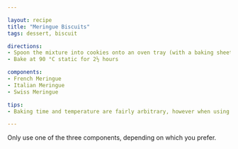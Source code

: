 ```yaml
---

layout: recipe
title: "Meringue Biscuits"
tags: dessert, biscuit

directions:
- Spoon the mixture into cookies onto an oven tray (with a baking sheet) or mat
- Bake at 90 °C static for 2½ hours

components:
- French Meringue
- Italian Meringue
- Swiss Meringue

tips:
- Baking time and temperature are fairly arbitrary, however when using French meringue it’s better to bake at a higher temperature to make sure the eggs are properly cooked

---
```


Only use one of the three components, depending on which you prefer.

